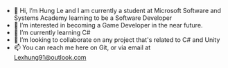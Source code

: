 - 👋 Hi, I’m Hung Le and I am currently a student at Microsoft Software and Systems Academy learning to be a Software Developer
- 👀 I’m interested in becoming a Game Developer in the near future.
- 🌱 I’m currently learning C#
- 💞️ I’m looking to collaborate on any project that's related to C# and Unity
- 📫 You can reach me here on Git, or via email at Lexhung91@outlook.com

<!---
HLeDev/HLeDev is a ✨ special ✨ repository because its `README.md` (this file) appears on your GitHub profile.
You can click the Preview link to take a look at your changes.
--->
